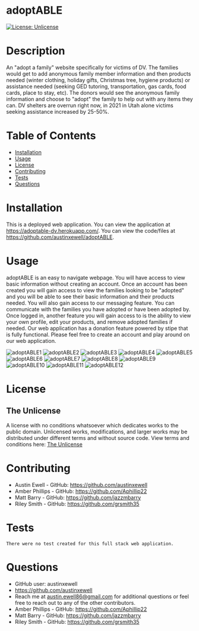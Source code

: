 # adoptABLE 
  [![License: Unlicense](https://img.shields.io/badge/license-Unlicense-blue.svg)](http://unlicense.org/)
  # Description
  An "adopt a family" website specifically for victims of DV. The families would get to add anonymous family member information and then products needed (winter clothing, holiday gifts, Christmas tree, hygiene products) or assistance needed (seeking GED tutoring, transportation, gas cards, food cards, place to stay, etc). The donors would see the anonymous family information and choose to "adopt" the family to help out with any items they can. DV shelters are overrun right now, in 2021 in Utah alone victims seeking assistance increased by 25-50%.
  # Table of Contents
  * [Installation](#installation)
  * [Usage](#usage)
  * [License](#license)
  * [Contributing](#contributing)
  * [Tests](#tests)
  * [Questions](#questions)
  # Installation
  This is a deployed web application. You can view the application at https://adoptable-dv.herokuapp.com/. You can view the code/files at https://github.com/austinxewell/adoptABLE.
  # Usage
   adoptABLE is an easy to navigate webpage. You will have access to view basic information without creating an account. Once an account has been created you will gain access to view the families looking to be "adopted" and you will be able to see their basic information and their products needed. You will also gain access to our messaging feature.  You can communicate with the families you have adopted or have been adopted by. Once logged in, another feature you will gain access to is the ability to view your own profile, edit your products, and remove adopted families if needed. Our web application has a donation feature powered by stipe that is fully functional. Please feel free to create an account and play around on our web application.


![adoptABLE1](https://user-images.githubusercontent.com/86080954/148338421-6a894e08-4c57-4b61-8ab4-42c6057ba4ad.JPG)
![adoptABLE2](https://user-images.githubusercontent.com/86080954/148338424-c575129f-378d-45d1-b810-406482a16225.JPG)
![adoptABLE3](https://user-images.githubusercontent.com/86080954/148338430-51664fba-c67e-42bc-8b6c-c1930cf10657.JPG)
![adoptABLE4](https://user-images.githubusercontent.com/86080954/148338437-c2c9c488-a469-4301-a5b6-32f116f19a69.JPG)
![adoptABLE5](https://user-images.githubusercontent.com/86080954/148338441-9485fc56-95ef-4d61-8081-4746c6c75e71.JPG)
![adoptABLE6](https://user-images.githubusercontent.com/86080954/148338450-94740a7b-dc27-45e2-99b2-4a82daab2f9d.JPG)
![adoptABLE7](https://user-images.githubusercontent.com/86080954/148338480-d65cb95e-19c1-4ca7-bc54-4c2de211b864.JPG)
![adoptABLE8](https://user-images.githubusercontent.com/86080954/148338499-ce9c3550-b957-4519-ac9b-2c9cac544152.JPG)
![adoptABLE9](https://user-images.githubusercontent.com/86080954/148338504-f18c34a2-8187-4e75-b92c-476081d0f37d.JPG)
![adoptABLE10](https://user-images.githubusercontent.com/86080954/148338508-8a580ea7-ae2a-4072-b4b8-9621f9aaf41d.JPG)
![adoptABLE11](https://user-images.githubusercontent.com/86080954/148338513-5a024ffd-7a9c-4160-a029-969273211e17.JPG)
![adoptABLE12](https://user-images.githubusercontent.com/86080954/148338517-dfa8fdf7-b128-464c-acf8-c5d12f463023.JPG)

  # License
  ## The Unlicense
  A license with no conditions whatsoever which dedicates works to the public domain. Unlicensed works, modifications, and larger works may be distributed under different terms and without source code.
  View terms and conditions here: [The Unlicense](../utils/licenses/unlicense.txt)
  # Contributing
  * Austin Ewell - GitHub: https://github.com/austinxewell
  * Amber Phillips - GitHub: https://github.com/Aphillip22
  * Matt Barry - GitHub: https://github.com/jazzmbarry
  * Riley Smith - GitHub: https://github.com/grsmith35
  # Tests
    There were no test created for this full stack web application.
  # Questions
  * GitHub user: austinxewell
  * https://github.com/austinxewell
  * Reach me at austin.ewell86@gmail.com for additional questions or feel free to reach out to any of the other contributors.
  * Amber Phillips - GitHub: https://github.com/Aphillip22
  * Matt Barry - GitHub: https://github.com/jazzmbarry
  * Riley Smith - GitHub: https://github.com/grsmith35